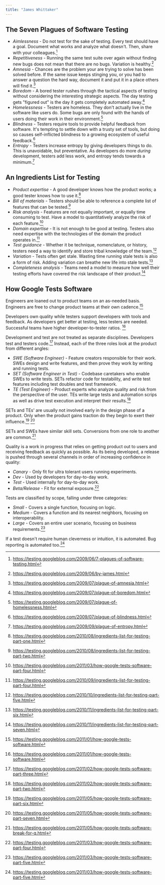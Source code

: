 ```yaml
---
title: "James Whittaker"
---
```


## The Seven Plagues of Software Testing

- *Aimlessness* - Do not test for the sake of testing. Every test should have a goal. Document
  what works and analyze what doesn't. Then, share with your colleagues.[^1]
- *Repetitiveness* - Running the same test suite over again without finding new bugs does not
  mean that there are no bugs. Variation is healthy.[^2]
- *Amnesia* - Chances are the problem your are trying to solve has been solved before. If the same
  issue keeps stinging you, or you had to answer a question the hard way, document it and put it in
  a place others will find it.[^3]
- *Boredom* - A bored tester rushes through the tactical aspects of testing without considering
  the interesting strategic aspects. The day testing gets "figured out" is the day it gets
  completely automated away.[^4]
- *Homelessness* - Testers are homeless. They don't actually live in the software like users do.
  Some bugs are only found with the hands of users doing their work in their environment.[^5]
- *Blindness* - Testers require tools to provide helpful feedback from software. It's tempting to
  settle down with a trusty set of tools, but doing so causes self-inflicted blindness to a growing
  ecosystem of useful feedback.[^6]
- *Entropy* - Testers increase entropy by giving developers things to do. This is unavoidable, but
  preventative. As developers do more *during* development, testers add less work, and entropy tends
  towards a minimum.[^7]

## An Ingredients List for Testing

- *Product expertise* - A good developer knows how the product works; a good tester knows how to use
  it.[^8]
- *Bill of materials* - Testers should be able to reference a complete list of features that can be
  tested.[^9]
- *Risk analysis* - Features are not equally important, or equally time consuming to test. Have a
  model to quantitatively analyze the risk of each feature.[^17]
- *Domain expertise* - It is not enough to be good at testing. Testers also need expertise with the
  technologies of the domain the product operates in.[^10]
- *Test guidance* - Whether it be technique, nomenclature, or history, testers need a way to
  identify and store tribal knowledge of the team.[^11]
- *Variation* - Tests often get stale. Wasting time running stale tests is also a form of risk.
  Adding variation can breathe new life into stale tests.[^12]
- *Completeness analysis* - Teams need a model to measure how well their testing efforts have
  covered the risk landscape of their product.[^13]

## How Google Tests Software

Engineers are loaned out to product teams on an as-needed basis. Engineers are free to change
product teams at their own cadence.[^14]

Developers own quality while testers support developers with tools and feedback. As developers get
better at testing, less testers are needed. Successful teams have higher developer-to-tester
ratios. [^14]

Development and test are not treated as separate disciplines. Developers test and testers code.[^16]
Instead, each of the three roles look at the product from different angles:

- *SWE (Software Engineer)* - Feature creators responsible for their work. SWEs design and write
  features, and then prove they work by writing and running tests.
- *SET (Software Engineer in Test)* - Codebase caretakers who enable SWEs to write tests. SETs
  refactor code for testability, and write test features including test doubles and test framework.
- *TE (Test Engineer)* - Product experts who analyze quality and risk from the perspective of the
  user. TEs write large tests and automation scrips as well as drive test execution and interpret
  their results.[^15]

SETs and TEs' are usually not involved early in the design phase of a product. Only when the product
gains traction do they begin to exert their influence.[^19] [^21]

SETs and SWEs have similar skill sets. Conversions from one role to another are common.[^20]

Quality is a work in progress that relies on getting product out to users and receiving feedback as
quickly as possible. As its being developed, a release is pushed through several channels in order
of increasing confidence in quality:

- *Canary* - Only fit for ultra tolerant users running experiments.
- *Dev* - Used by developers for day-to-day work.
- *Test* - Used internally for day-to-day work.
- *Beta/Release* - Fit for external exposure.[^17]

Tests are classified by scope, falling under three categories:

- *Small* - Covers a single function, focusing on logic.
- *Medium* - Covers a function and its nearest neighbors, focusing on interoperability.
- *Large* -  Covers an entire user scenario, focusing on business requirements.[^18]

If a test doesn't require human cleverness or intuition, it is automated. Bug reporting is automated
too.[^18]

[^1]: https://testing.googleblog.com/2009/06/7-plagues-of-software-testing.html
[^2]: https://testing.googleblog.com/2009/06/by-james.html
[^3]: https://testing.googleblog.com/2009/07/plague-of-amnesia.html
[^4]: https://testing.googleblog.com/2009/07/plague-of-boredom.html
[^5]: https://testing.googleblog.com/2009/07/plague-of-homelessness.html
[^6]: https://testing.googleblog.com/2009/07/plague-of-blindness.html
[^7]: https://testing.googleblog.com/2009/09/plague-of-entropy.html
[^8]: https://testing.googleblog.com/2010/08/ingredients-list-for-testing-part-one.html
[^9]: https://testing.googleblog.com/2010/08/ingredients-list-for-testing-part-two.html
[^9]: https://testing.googleblog.com/2010/09/ingredients-list-for-testing-part-three.html
[^10]: https://testing.googleblog.com/2010/09/ingredients-list-for-testing-part-four.html
[^11]: https://testing.googleblog.com/2010/10/ingredients-list-for-testing-part-five.html
[^12]: https://testing.googleblog.com/2010/11/ingredients-list-for-testing-part-six.html
[^13]: https://testing.googleblog.com/2010/11/ingredients-list-for-testing-part-seven.html
[^14]: https://testing.googleblog.com/2011/01/how-google-tests-software.html
[^15]: https://testing.googleblog.com/2011/02/how-google-tests-software-part-two.html
[^16]: https://testing.googleblog.com/2011/02/how-google-tests-software-part-three.html
[^17]: https://testing.googleblog.com/2011/03/how-google-tests-software-part-four.html
[^18]: https://testing.googleblog.com/2011/03/how-google-tests-software-part-five.html
[^19]: https://testing.googleblog.com/2011/05/how-google-tests-software-part-six.html
[^20]: https://testing.googleblog.com/2011/05/how-google-tests-software-break-for-q.html
[^21]: https://testing.googleblog.com/2011/05/how-google-tests-software-part-seven.html